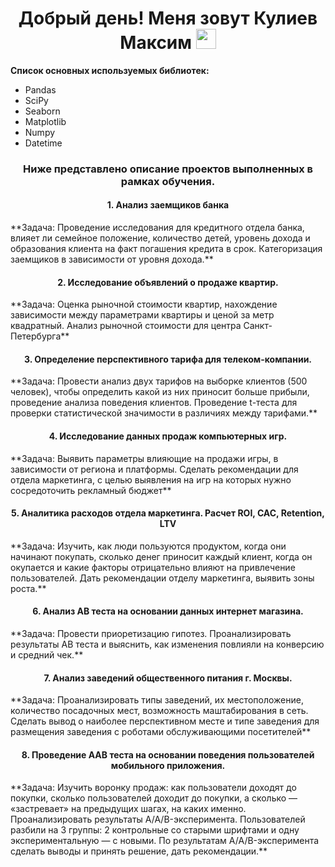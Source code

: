 <h1 align="center">Добрый день! Меня зовут Кулиев Максим</a> 
<img src="https://github.com/blackcater/blackcater/raw/main/images/Hi.gif" height="32"/></h1>

**Список основных используемых библиотек:** 
  - Pandas
  - SciPy
  - Seaborn
  - Matplotlib
  - Numpy
  - Datetime
<h3 align="center">Ниже представлено описание проектов выполненных в рамках обучения.</h3>
<h4 align="center">1. Анализ заемщиков банка</h4>
**Задача: Проведение исследования для кредитного отдела банка, влияет ли семейное положение, количество детей, уровень дохода и образования клиента на факт погашения кредита в срок. Категоризация заемщиков в зависимости от уровня дохода.**
<h4 align="center">2. Исследование объявлений о продаже квартир.</h4>
**Задача: Оценка рыночной стоимости квартир, нахождение зависимости между параметрами квартиры и ценой за метр квадратный. Анализ рыночной стоимости для центра Санкт-Петербурга**
<h4 align="center">3. Определение перспективного тарифа для телеком-компании.</h4>
**Задача: Провести анализ двух тарифов на выборке клиентов (500 человек), чтобы определить какой из них приносит больше прибыли, проведение анализа поведения клиентов. Проведение t-теста для проверки статистической значимости в различиях между тарифами.**
<h4 align="center">4. Исследование данных продаж компьютерных игр.</h4>
**Задача: Выявить параметры влияющие на продажи игры, в зависимости от региона и платформы. Сделать рекомендации для отдела маркетинга, с целью выявления на игр на которых нужно сосредоточить рекламный бюджет**
<h4 align="center">5. Аналитика расходов отдела маркетинга. Расчет ROI, CAC, Retention, LTV</h4>
**Задача:  Изучить, как люди пользуются продуктом, когда они начинают покупать, сколько денег приносит каждый клиент, когда он окупается и какие факторы отрицательно влияют на привлечение пользователей. Дать рекомендации отделу маркетинга, выявить зоны роста.**
<h4 align="center">6. Анализ АВ теста на основании данных интернет магазина.</h4>
**Задача:  Провести приоретизацию гипотез. Проанализировать результаты АВ теста и выяснить, как изменения повлияли на конверсию и средний чек.**
<h4 align="center">7. Анализ заведений общественного питания г. Москвы.</h4>
**Задача:  Проанализировать типы заведений, их местоположение, количество посадочных мест, возможность маштабирования в сеть. Сделать вывод о наиболее перспективном месте и типе заведения для размещения заведения с роботами обслуживающими посетителей**
<h4 align="center">8. Проведение ААВ теста на основании поведения пользователей мобильного приложения.</h4>
**Задача:  Изучить воронку продаж: как пользователи доходят до покупки, сколько пользователей доходит до покупки, а сколько — «застревает» на предыдущих шагах, на каких именно. Проанализировать результаты A/A/B-эксперимента. Пользователей разбили на 3 группы: 2 контрольные со старыми шрифтами и одну экспериментальную — с новыми. По результатам A/A/B-эксперимента сделать выводы и принять решение, дать рекомендации.**
